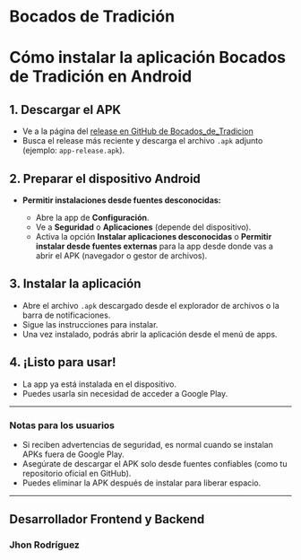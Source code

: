 # Bocados de Tradición

# Cómo instalar la aplicación Bocados de Tradición en Android

## 1. Descargar el APK

* Ve a la página del [release en GitHub de Bocados\_de\_Tradicion](https://github.com/Jhon-Rodriguez20/sazon_urbano/releases/tag/v1.0.0)
* Busca el release más reciente y descarga el archivo `.apk` adjunto (ejemplo: `app-release.apk`).

## 2. Preparar el dispositivo Android

* **Permitir instalaciones desde fuentes desconocidas:**

  * Abre la app de **Configuración**.
  * Ve a **Seguridad** o **Aplicaciones** (depende del dispositivo).
  * Activa la opción **Instalar aplicaciones desconocidas** o **Permitir instalar desde fuentes externas** para la app desde donde vas a abrir el APK (navegador o gestor de archivos).

## 3. Instalar la aplicación

* Abre el archivo `.apk` descargado desde el explorador de archivos o la barra de notificaciones.
* Sigue las instrucciones para instalar.
* Una vez instalado, podrás abrir la aplicación desde el menú de apps.

## 4. ¡Listo para usar!

* La app ya está instalada en el dispositivo.
* Puedes usarla sin necesidad de acceder a Google Play.

---

### Notas para los usuarios

* Si reciben advertencias de seguridad, es normal cuando se instalan APKs fuera de Google Play.
* Asegúrate de descargar el APK solo desde fuentes confiables (como tu repositorio oficial en GitHub).
* Puedes eliminar la APK después de instalar para liberar espacio.

---

## Desarrollador Frontend y Backend

### Jhon Rodríguez
